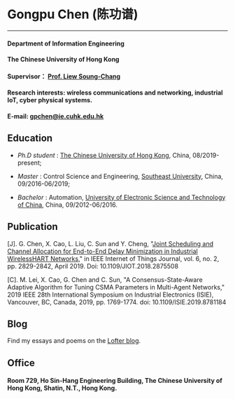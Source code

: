 # Gongpu Chen (陈功谱)
---------------------- 
#### Department of Information Engineering
 
#### The Chinese University of Hong Kong 
 
#### Supervisor： [Prof. Liew Soung-Chang](http://www.ie.cuhk.edu.hk/people/soung.shtml)
 
#### Research interests: wireless communications and networking, industrial IoT, cyber physical systems.
 
#### E-mail: gpchen@ie.cuhk.edu.hk

## Education
* *Ph.D student* :  [The Chinese University of Hong Kong](http://www.cuhk.edu.hk/english/), China, 08/2019-present;

* *Master* : Control Science and Engineering, [Southeast University](http://www.seu.edu.cn/), China, 09/2016-06/2019; 

* *Bachelor* : Automation, [University of Electronic Science and Technology of China](https://www.uestc.edu.cn/), China, 09/2012-06/2016. 

## Publication
[J]. G. Chen, X. Cao, L. Liu, C. Sun and Y. Cheng, "[Joint Scheduling and Channel Allocation for End-to-End Delay Minimization in Industrial WirelessHART Networks](https://ieeexplore.ieee.org/document/8489935)," in IEEE Internet of Things Journal, vol. 6, no. 2, pp. 2829-2842, April 2019. Doi: 10.1109/JIOT.2018.2875508

[C]. M. Lei, X. Cao, G. Chen and C. Sun, "A Consensus-State-Aware Adaptive Algorithm for Tuning CSMA Parameters in Multi-Agent Networks," 2019 IEEE 28th International Symposium on Industrial Electronics (ISIE), Vancouver, BC, Canada, 2019, pp. 1769-1774.
doi: 10.1109/ISIE.2019.8781184

## Blog
Find my essays and poems on the [Lofter blog](http://ruguirubi.lofter.com/).

## Office
#### Room 729, Ho Sin-Hang Engineering Building, The Chinese University of Hong Kong, Shatin, N.T., Hong Kong.

